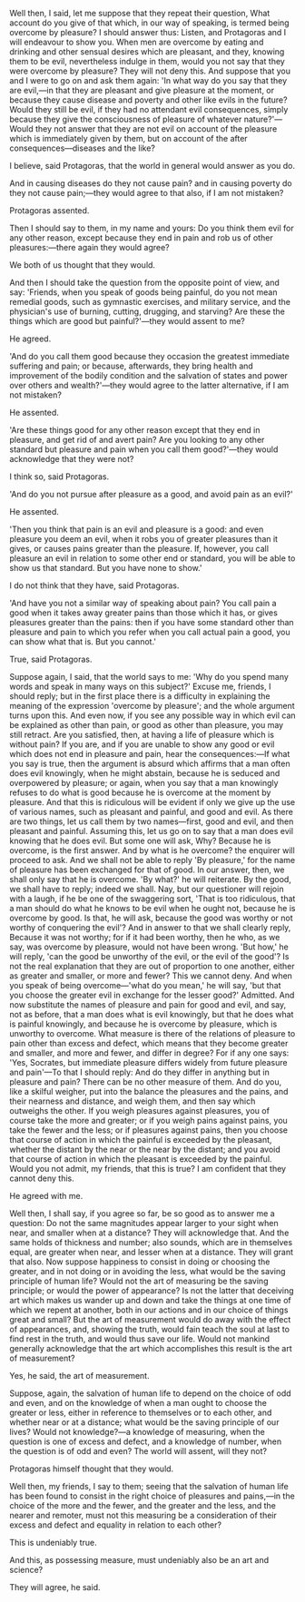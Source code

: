 
Well then, I said, let me suppose that they repeat their question, What account do you give of that which, in our way of speaking, is termed being overcome by pleasure? I should answer thus: Listen, and Protagoras and I will endeavour to show you. When men are overcome by eating and drinking and other sensual desires which are pleasant, and they, knowing them to be evil, nevertheless indulge in them, would you not say that they were overcome by pleasure? They will not deny this. And suppose that you and I were to go on and ask them again: 'In what way do you say that they are evil,—in that they are pleasant and give pleasure at the moment, or because they cause disease and poverty and other like evils in the future? Would they still be evil, if they had no attendant evil consequences, simply because they give the consciousness of pleasure of whatever nature?'—Would they not answer that they are not evil on account of the pleasure which is immediately given by them, but on account of the after consequences—diseases and the like?

I believe, said Protagoras, that the world in general would answer as you do.

And in causing diseases do they not cause pain? and in causing poverty do they not cause pain;—they would agree to that also, if I am not mistaken?

Protagoras assented.

Then I should say to them, in my name and yours: Do you think them evil for any other reason, except because they end in pain and rob us of other pleasures:—there again they would agree?

We both of us thought that they would.

And then I should take the question from the opposite point of view, and say: 'Friends, when you speak of goods being painful, do you not mean remedial goods, such as gymnastic exercises, and military service, and the physician's use of burning, cutting, drugging, and starving? Are these the things which are good but painful?'—they would assent to me?

He agreed.

'And do you call them good because they occasion the greatest immediate suffering and pain; or because, afterwards, they bring health and improvement of the bodily condition and the salvation of states and power over others and wealth?'—they would agree to the latter alternative, if I am not mistaken?

He assented.

'Are these things good for any other reason except that they end in pleasure, and get rid of and avert pain? Are you looking to any other standard but pleasure and pain when you call them good?'—they would acknowledge that they were not?

I think so, said Protagoras.

'And do you not pursue after pleasure as a good, and avoid pain as an evil?'

He assented.

'Then you think that pain is an evil and pleasure is a good: and even pleasure you deem an evil, when it robs you of greater pleasures than it gives, or causes pains greater than the pleasure. If, however, you call pleasure an evil in relation to some other end or standard, you will be able to show us that standard. But you have none to show.'

I do not think that they have, said Protagoras.

'And have you not a similar way of speaking about pain? You call pain a good when it takes away greater pains than those which it has, or gives pleasures greater than the pains: then if you have some standard other than pleasure and pain to which you refer when you call actual pain a good, you can show what that is. But you cannot.'

True, said Protagoras.

Suppose again, I said, that the world says to me: 'Why do you spend many words and speak in many ways on this subject?' Excuse me, friends, I should reply; but in the first place there is a difficulty in explaining the meaning of the expression 'overcome by pleasure'; and the whole argument turns upon this. And even now, if you see any possible way in which evil can be explained as other than pain, or good as other than pleasure, you may still retract. Are you satisfied, then, at having a life of pleasure which is without pain? If you are, and if you are unable to show any good or evil which does not end in pleasure and pain, hear the consequences:—If what you say is true, then the argument is absurd which affirms that a man often does evil knowingly, when he might abstain, because he is seduced and overpowered by pleasure; or again, when you say that a man knowingly refuses to do what is good because he is overcome at the moment by pleasure. And that this is ridiculous will be evident if only we give up the use of various names, such as pleasant and painful, and good and evil. As there are two things, let us call them by two names—first, good and evil, and then pleasant and painful. Assuming this, let us go on to say that a man does evil knowing that he does evil. But some one will ask, Why? Because he is overcome, is the first answer. And by what is he overcome? the enquirer will proceed to ask. And we shall not be able to reply 'By pleasure,' for the name of pleasure has been exchanged for that of good. In our answer, then, we shall only say that he is overcome. 'By what?' he will reiterate. By the good, we shall have to reply; indeed we shall. Nay, but our questioner will rejoin with a laugh, if he be one of the swaggering sort, 'That is too ridiculous, that a man should do what he knows to be evil when he ought not, because he is overcome by good. Is that, he will ask, because the good was worthy or not worthy of conquering the evil'? And in answer to that we shall clearly reply, Because it was not worthy; for if it had been worthy, then he who, as we say, was overcome by pleasure, would not have been wrong. 'But how,' he will reply, 'can the good be unworthy of the evil, or the evil of the good'? Is not the real explanation that they are out of proportion to one another, either as greater and smaller, or more and fewer? This we cannot deny. And when you speak of being overcome—'what do you mean,' he will say, 'but that you choose the greater evil in exchange for the lesser good?' Admitted. And now substitute the names of pleasure and pain for good and evil, and say, not as before, that a man does what is evil knowingly, but that he does what is painful knowingly, and because he is overcome by pleasure, which is unworthy to overcome. What measure is there of the relations of pleasure to pain other than excess and defect, which means that they become greater and smaller, and more and fewer, and differ in degree? For if any one says: 'Yes, Socrates, but immediate pleasure differs widely from future pleasure and pain'—To that I should reply: And do they differ in anything but in pleasure and pain? There can be no other measure of them. And do you, like a skilful weigher, put into the balance the pleasures and the pains, and their nearness and distance, and weigh them, and then say which outweighs the other. If you weigh pleasures against pleasures, you of course take the more and greater; or if you weigh pains against pains, you take the fewer and the less; or if pleasures against pains, then you choose that course of action in which the painful is exceeded by the pleasant, whether the distant by the near or the near by the distant; and you avoid that course of action in which the pleasant is exceeded by the painful. Would you not admit, my friends, that this is true? I am confident that they cannot deny this.

He agreed with me.

Well then, I shall say, if you agree so far, be so good as to answer me a question: Do not the same magnitudes appear larger to your sight when near, and smaller when at a distance? They will acknowledge that. And the same holds of thickness and number; also sounds, which are in themselves equal, are greater when near, and lesser when at a distance. They will grant that also. Now suppose happiness to consist in doing or choosing the greater, and in not doing or in avoiding the less, what would be the saving principle of human life? Would not the art of measuring be the saving principle; or would the power of appearance? Is not the latter that deceiving art which makes us wander up and down and take the things at one time of which we repent at another, both in our actions and in our choice of things great and small? But the art of measurement would do away with the effect of appearances, and, showing the truth, would fain teach the soul at last to find rest in the truth, and would thus save our life. Would not mankind generally acknowledge that the art which accomplishes this result is the art of measurement?

Yes, he said, the art of measurement.

Suppose, again, the salvation of human life to depend on the choice of odd and even, and on the knowledge of when a man ought to choose the greater or less, either in reference to themselves or to each other, and whether near or at a distance; what would be the saving principle of our lives? Would not knowledge?—a knowledge of measuring, when the question is one of excess and defect, and a knowledge of number, when the question is of odd and even? The world will assent, will they not?

Protagoras himself thought that they would.

Well then, my friends, I say to them; seeing that the salvation of human life has been found to consist in the right choice of pleasures and pains,—in the choice of the more and the fewer, and the greater and the less, and the nearer and remoter, must not this measuring be a consideration of their excess and defect and equality in relation to each other?

This is undeniably true.

And this, as possessing measure, must undeniably also be an art and science?

They will agree, he said.


